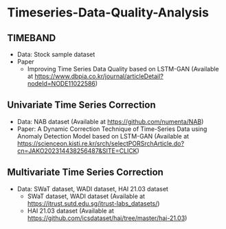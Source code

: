 # Timeseries-Data-Quality-Analysis

## TIMEBAND
- Data: Stock sample dataset
- Paper
  - Improving Time Series Data Quality based on LSTM-GAN (Available at https://www.dbpia.co.kr/journal/articleDetail?nodeId=NODE11022586)
## Univariate Time Series Correction
- Data: NAB dataset (Available at https://github.com/numenta/NAB)
- Paper: A Dynamic Correction Technique of Time-Series Data using Anomaly Detection Model based on LSTM-GAN (Available at https://scienceon.kisti.re.kr/srch/selectPORSrchArticle.do?cn=JAKO202314438256487&SITE=CLICK)
## Multivariate Time Series Correction
- Data: SWaT dataset, WADI dataset, HAI 21.03 dataset
  - SWaT dataset, WADI dataset (Available at https://itrust.sutd.edu.sg/itrust-labs_datasets/)
  - HAI 21.03 dataset (Available at https://github.com/icsdataset/hai/tree/master/hai-21.03)
